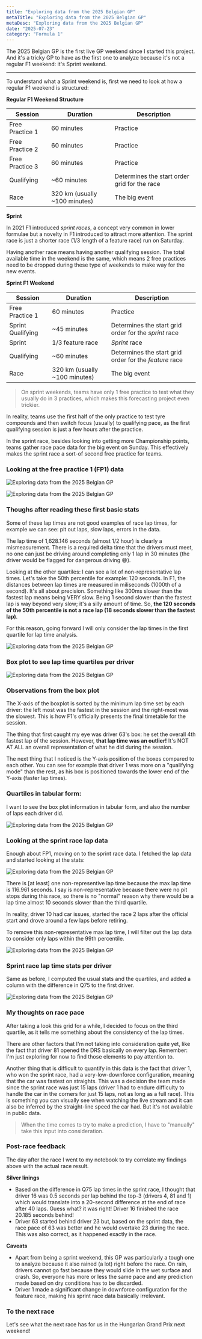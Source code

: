 ```yaml
---
title: "Exploring data from the 2025 Belgian GP"
metaTitle: "Exploring data from the 2025 Belgian GP"
metaDesc: "Exploring data from the 2025 Belgian GP"
date: "2025-07-23"
category: "Formula 1"
---
```


The 2025 Belgian GP is the first live GP weekend since I started this project. And it's a tricky GP to have as the first one to analyze because it's not a regular F1 weekend: it's Sprint weekend.

---

To understand what a Sprint weekend is, first we need to look at how a regular F1 weekend is structured:

**Regular F1 Weekend Structure**

| Session         | Duration                      | Description                                  |
| --------------- | ----------------------------- | -------------------------------------------- |
| Free Practice 1 | 60 minutes                    | Practice                                     |
| Free Practice 2 | 60 minutes                    | Practice                                     |
| Free Practice 3 | 60 minutes                    | Practice                                     |
| Qualifying      | ~60 minutes                   | Determines the start order grid for the race |
| Race            | 320 km (usually ~100 minutes) | The big event                                |

**Sprint**

In 2021 F1 introduced _sprint races_, a concept very common in lower formulae but a novelty in F1 introduced to attract more attention. The sprint race is just a shorter race (1/3 length of a feature race) run on Saturday.

Having another race means having another qualifying session. The total available time in the weekend is the same, which means 2 free practices need to be dropped during these type of weekends to make way for the new events.

**Sprint F1 Weekend**

| Session           | Duration                      | Description                                            |
| ----------------- | ----------------------------- | ------------------------------------------------------ |
| Free Practice 1   | 60 minutes                    | Practice                                               |
| Sprint Qualifying | ~45 minutes                   | Determines the start grid order for the _sprint_ race  |
| Sprint            | 1/3 feature race              | _Sprint_ race                                          |
| Qualifying        | ~60 minutes                   | Determines the start grid order for the _feature_ race |
| Race              | 320 km (usually ~100 minutes) | The big event                                          |

> On sprint weekends, teams have only 1 free practice to test what they usually do in 3 practices, which makes this forecasting project even trickier.

In reality, teams use the first half of the only practice to test tyre compounds and then switch focus (usually) to qualifying pace, as the first qualifying session is just a few hours after the practice.

In the sprint race, besides looking into getting more Championship points, teams gather race pace data for the big event on Sunday. This effectively makes the sprint race a sort-of second free practice for teams.

### Looking at the free practice 1 (FP1) data

![Exploring data from the 2025 Belgian GP](/images/posts/0101-exploring-data-from-the-2025-belgian-gp/image1.png)

![Exploring data from the 2025 Belgian GP](/images/posts/0101-exploring-data-from-the-2025-belgian-gp/image2.png)

### Thoughs after reading these first basic stats

Some of these lap times are not good examples of race lap times, for example we can see: pit out laps, slow laps, errors in the data.

The lap time of 1,628.146 seconds (almost 1/2 hour) is clearly a mismeasurement. There is a required delta time that the drivers must meet, no one can just be driving around completing only 1 lap in 30 minutes (the driver would be flagged for dangerous driving 😅).

Looking at the other quartiles: I can see a lot of non-representative lap times. Let's take the 50th percentile for example: 120 seconds. In F1, the distances between lap times are measured in miliseconds (1000th of a second). It's all about precision. Something like 300ms slower than the fastest lap means being VERY slow. Being 1 second slower than the fastest lap is way beyond very slow; it's a silly amount of time. So, **the 120 seconds of the 50th percentile is not a race lap (18 seconds slower than the fastest lap)**.

For this reason, going forward I will only consider the lap times in the first quartile for lap time analysis.

![Exploring data from the 2025 Belgian GP](/images/posts/0101-exploring-data-from-the-2025-belgian-gp/image3.png)

### Box plot to see lap time quartiles per driver

![Exploring data from the 2025 Belgian GP](/images/posts/0101-exploring-data-from-the-2025-belgian-gp/boxplot.png)

### Observations from the box plot

The X-axis of the boxplot is sorted by the minimum lap time set by each driver: the left most was the fastest in the session and the right-most was the slowest. This is how F1's officially presents the final timetable for the session.

The thing that first caught my eye was driver 63's box: he set the overall 4th fastest lap of the session. However, **that lap time was an outlier!** It's NOT AT ALL an overall representation of what he did during the session.

The next thing that I noticed is the Y-axis position of the boxes compared to each other. You can see for example that driver 1 was more on a "qualifying mode" than the rest, as his box is positioned towards the lower end of the Y-axis (faster lap times).

### Quartiles in tabular form:

I want to see the box plot information in tabular form, and also the number of laps each driver did.

![Exploring data from the 2025 Belgian GP](/images/posts/0101-exploring-data-from-the-2025-belgian-gp/image4.png)

### Looking at the sprint race lap data

Enough about FP1, moving on to the sprint race data. I fetched the lap data and started looking at the stats:

![Exploring data from the 2025 Belgian GP](/images/posts/0101-exploring-data-from-the-2025-belgian-gp/image5.png)

There is [at least] one non-representive lap time because the max lap time is 116.961 seconds. I say is non-representative because there were no pit stops during this race, so there is no "normal" reason why there would be a lap time almost 10 seconds slower than the third quartile.

In reality, driver 10 had car issues, started the race 2 laps after the official start and drove around a few laps before retiring.

To remove this non-representative max lap time, I will filter out the lap data to consider only laps within the 99th percentile.

![Exploring data from the 2025 Belgian GP](/images/posts/0101-exploring-data-from-the-2025-belgian-gp/image6.png)

### Sprint race lap time stats per driver

Same as before, I computed the usual stats and the quartiles, and added a column with the difference in Q75 to the first driver.

![Exploring data from the 2025 Belgian GP](/images/posts/0101-exploring-data-from-the-2025-belgian-gp/image7.png)

### My thoughts on race pace

After taking a look this grid for a while, I decided to focus on the third quartile, as it tells me something about the consistency of the lap times.

There are other factors that I'm not taking into consideration quite yet, like the fact that driver 81 opened the DRS basically on every lap. Remember: I'm just exploring for now to find those elements to pay attention to.

Another thing that is difficult to quantify in this data is the fact that driver 1, who won the sprint race, had a very-low-downforce configuration, meaning that the car was fastest on straights. This was a decision the team made since the sprint race was just 15 laps (driver 1 had to endure difficulty to handle the car in the corners for just 15 laps, not as long as a full race). This is something you can visually see when watching the live stream and it can also be inferred by the straight-line speed the car had. But it's not available in public data.

> When the time comes to try to make a prediction, I have to "manually" take this input into consideration.

### Post-race feedback

The day after the race I went to my notebook to try correlate my findings above with the actual race result.

**Silver linings**

- Based on the difference in Q75 lap times in the sprint race, I thought that driver 16 was 0.5 seconds per lap behind the top-3 (drivers 4, 81 and 1) which would translate into a 20-second difference at the end of race after 40 laps. Guess what? it was right! Driver 16 finished the race 20.185 seconds behind!
- Driver 63 started behind driver 23 but, based on the sprint data, the race pace of 63 was better and he would overtake 23 during the race. This was also correct, as it happened exactly in the race.

**Caveats**

- Apart from being a sprint weekend, this GP was particularly a tough one to analyze because it also rained (a lot) right before the race. On rain, drivers cannot go fast because they would slide in the wet surface and crash. So, everyone has more or less the same pace and any prediction made based on dry conditions has to be discarded.
- Driver 1 made a significant change in downforce configuration for the feature race, making his sprint race data basically irrelevant.

### To the next race

Let's see what the next race has for us in the Hungarian Grand Prix next weekend!
